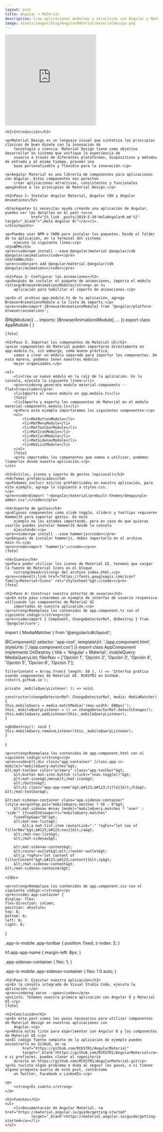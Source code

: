 ```yaml
---
layout: post
title: Angular + Material
description: Crea aplicaciones modernas y atractivas con Angular y Material Design.
image: assets/images/blog/AngularMaterial/materialdesign.png
---
```


<div class="post-content">
    <iframe allow="encrypted-media" allowtransparency="true" class="image left" frameborder="0" height="300"
        src="https://open.spotify.com/embed/user/dangobah/playlist/3uqfYUo6nQCSIvg4UG9Ww5" width="300"></iframe>

    <h2>Introducción</h2>

    <p>Material Design es un lenguaje visual que sintetiza los principios clásicos de buen diseño con la innovación de
        tecnología y ciencia. Material Design tiene como objetivo desarrollar un sistema que unifique la experiencia de
        usuario a través de diferentes plataformas, dispositivos y métodos de entrada y al mismo tiempo, proveer una
        base personalizable y flexible para la innovación.</p>

    <p>Angular Material es una librería de componentes para aplicaciones con Angular. Estos componentes nos permiten
        crear aplicaciones atractivas, consistentes y funcionales apegándose a los principios de Material Design.</p>

    <h2>Paso 1: Instalar Angular Material, Angular CDK y Angular Animations</h2>

    <blockquote> Si necesitas ayuda creando una aplicación de Angular, puedes ver los detalles en el post <i><a
                href="{% link _posts/2019-5-30-HolaAngular8.md %}" target="_blank">"¡Hola Angular 8!"</a></i>.
    </blockquote>

    <p>Puedes usar NPM o YARN para instalar los paquetes. Desde el folder de tu aplicación, en la terminal del sistema
        ejecuta la siguiente línea:</p>
    <h3>NPM</h3>
    <pre><code>npm install --save @angular/material @angular/cdk @angular/animations</code></pre>
    <h3>YARN</h3>
    <pre><code>yarn add @angular/material @angular/cdk @angular/animations</code></pre>

    <h2>Paso 2: Configurar las animaciones</h2>
    <p>Después de instalar el paquete de animaciones, importa el módulo <strong>BrowserAnimationsModule</strong> en tu
        aplicación para habilitar el soporte de animaciones.</p>

    <p>En el archivo app.module.ts de tu aplicación, agrega BrowserAnimationsModule a la lista de imports.</p>
    <pre><code>import {BrowserAnimationsModule} from '@angular/platform-browser/animations';

@NgModule({
    ...
    imports: [BrowserAnimationsModule],
    ...
})
export class AppModule { }</code></pre>

    [foto]

    <h2>Paso 3: Importar los componentes de Material UI</h2>
    <p>Los componentes de Material pueden importarse directamente en app.module.ts, sin embargo, como buena práctica,
        vamos a crear un módulo separado para importar los componentes. De esta manera, podemos tener nuestros módulos
        mejor organizados.</p>

    <ol>
        <li>Crea un nuevo módulo en la raíz de la aplicación. En la consola, ejecuta la siguiente línea:</li>
        <pre><code>ng generate module material-components --flat=true</code></pre>
        <li>Importa el nuevo módulo en app.module.ts</li>
        [foto]
        <li>Importa y exporta los componentes de Material en el módulo material-components.module.ts</li>
        <p>Para este ejemplo importaremos los siguientes componentes:</p>
        <ul>
            <li>MatButtonModule</li>
            <li>MatMenuModule</li>
            <li>MatToolbarModule</li>
            <li>MatIconModule</li>
            <li>MatCardModule</li>
            <li>MatSidenavModule</li>
            <li>MatListModule</li>
        </ul>
        [foto]
        <p>Ya importados los componentes que vamos a utilizar, podemos llamarlos desde nuestra aplicación.</p>
    </ol>

    <h3>Estilos, íconos y soporte de gestos (opcional)</h3>
    <h4>Temas prefabricados</h4>
    <p>Podemos incluir estilos prefabricados en nuestra aplicación, para este ejemplo, agrega lo siguiente a styles.css.
    </p>
    <pre><code>@import "~@angular/material/prebuilt-themes/deeppurple-amber.css";</code></pre>

    <h4>Soporte de gestos</h4>
    <p>Algunos componentes como slide toggle, sliders y tooltips requieren HammerJS para soportar gestos. En este
        ejemplo no los estamos importando, pero en caso de que quieras usarlos puedes instalar HammerJS desde la consola
        ejecutando:</p>
    <pre><code>npm install --save hammerjs</code></pre>
    <p>Después de instalar hammerjs, debes importarlo en el archivo main.ts.</p>
    <pre><code>import 'hammerjs';</code></pre>
    [foto]

    <h4>Iconos</h4>
    <p>Para poder utilizar los iconos de Material UI, tenemos que cargar la fuente de Material Icons en el bloque
        <strong>head</strong> del archivo index.html.</p>
    <pre><code>&lt;link href="https://fonts.googleapis.com/icon?family=Material+Icons" rel="stylesheet"&gt;</code></pre>
    [foto]

    <h2>Paso 4: Construir nuestra interfaz de usuario</h2>
    <p>En este paso crearemos un ejemplo de interfaz de usuario responsiva utilizando los componentes de Material UI
        importados en nuestra aplicación.</p>
    <p><strong>Reemplaza los contenidos de app.component.ts con el siguiente código:</strong></p>
    <pre><code>import { Component, ChangeDetectorRef, OnDestroy } from '@angular/core';
import { MediaMatcher } from '@angular/cdk/layout';

@Component({
    selector: 'app-root',
    templateUrl: './app.component.html',
    styleUrls: ['./app.component.css']
})
export class AppComponent implements OnDestroy {
    title = 'Angular + Material';
    mobileQuery: MediaQueryList;
    fillerNav = ['Opción 1', 'Opción 2', 'Opción 3', 'Opción 4', 'Opción 5', 'Opción 6', 'Opción 7'];

    fillerContent = Array.from({ length: 50 }, () => 'Interfaz gráfica usando componentes de Material UI. RCKSTR1 en GitHub. rckstr1.github.io');

    private _mobileQueryListener: () => void;

    constructor(changeDetectorRef: ChangeDetectorRef, media: MediaMatcher) {
    this.mobileQuery = media.matchMedia('(max-width: 600px)');
    this._mobileQueryListener = () => changeDetectorRef.detectChanges();
    this.mobileQuery.addListener(this._mobileQueryListener);
    }

    ngOnDestroy(): void {
    this.mobileQuery.removeListener(this._mobileQueryListener);
    }
}
        </code></pre>

    <p><strong>Reemplaza los contenidos de app.component.html con el siguiente código:</strong></p>
    <pre><code>&lt;div class="app-container" [class.app-is-mobile]="mobileQuery.matches"&gt;
    &lt;mat-toolbar color="primary" class="app-toolbar"&gt;
        &lt;button mat-icon-button (click)="snav.toggle()"&gt;
        &lt;mat-icon&gt;menu&lt;/mat-icon&gt;
        &lt;/button&gt;
        &lt;h1 class="app-app-name"&gt;&#123;&#123;title}}&lt;/h1&gt;
    &lt;/mat-toolbar&gt;
    
    &lt;mat-sidenav-container class="app-sidenav-container" [style.marginTop.px]="mobileQuery.matches ? 56 : 0"&gt;
        &lt;mat-sidenav #snav [mode]="mobileQuery.matches ? 'over' : 'side'" [fixedInViewport]="mobileQuery.matches"
        fixedTopGap="56"&gt;
        &lt;mat-nav-list&gt;
            &lt;a mat-list-item routerLink="." *ngFor="let nav of fillerNav"&gt;&#123;&#123;nav}}&lt;/a&gt;
        &lt;/mat-nav-list&gt;
        &lt;/mat-sidenav&gt;
    
        &lt;mat-sidenav-content&gt;
        &lt;router-outlet&gt;&lt;/router-outlet&gt;
        &lt;p *ngFor="let content of fillerContent"&gt;&#123;&#123;content}}&lt;/p&gt;
        &lt;/mat-sidenav-content&gt;
    &lt;/mat-sidenav-container&gt;
&lt;/div&gt;
      </code></pre>

    <p><strong>Reemplaza los contenidos de app.component.css con el siguiente código:</strong></p>
    <pre><code>.app-container {
    display: flex;
    flex-direction: column;
    position: absolute;
    top: 0;
    bottom: 0;
    left: 0;
    right: 0;
}

.app-is-mobile .app-toolbar {
    position: fixed;
    z-index: 2;
}

h1.app-app-name {
    margin-left: 8px;
}

.app-sidenav-container {
    flex: 1;
}

.app-is-mobile .app-sidenav-container {
    flex: 1 0 auto;
}
</code></pre>

    <h2>Paso 5: Ejecutar nuestra aplicación</h2>
    <p>En la consola integrada de Visual Studio Code, ejecuta la aplicación.</p>
    <pre><code>ng serve --open</code></pre>
    <p>Listo. Tenemos nuestra primera aplicación con Angular 8 y Material UI.</p>
    [foto]

    <h2>Conclusión</h2>
    <p>En este post vimos los pasos necesarios para utilizar componentes de Material Design en nuestras aplicaciones con
        Angular.</p>
    <p>Ahora estas listo para experimentar con Angular 8 y los componentes de Material UI.</p>
    <p>El código fuente completo de la aplicación de ejemplo puedes encontrarlo en GitHub, en <a
            href="https://github.com/RCKSTR1/AngularMaterial"
            target="_blank">https://github.com/RCKSTR1/AngularMaterial</a> o si prefieres, puedes clonar el repositorio
        directo en https://github.com/RCKSTR1/AngularMaterial.git</p>
    <p>Si tuviste algún problema o duda al seguir los pasos, o si tienes alguna pregunta acerca de este post, contáctame
        en Twitter, Facebook o LinkedIn.</p>

    <p>
        <strong>Es cuánto.</strong>
    </p>

    <h2>Fuentes</h2>
    <ul>
        <li>Documentación de Angular Material. <a href="https://material.angular.io/guide/getting-started"
                target="_blank">https://material.angular.io/guide/getting-started</a></li>
    </ul>

</div>